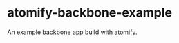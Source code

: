 atomify-backbone-example
========================

An example backbone app build with [atomify](http://github.com/techwraith/atomify).
